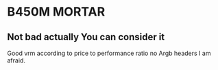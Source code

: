 # B450M MORTAR

## Not bad actually You can consider it

Good vrm according to price to performance ratio
no Argb headers I am afraid.
